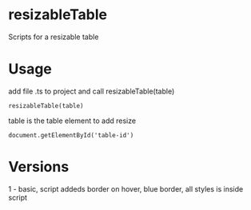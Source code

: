 # resizableTable
Scripts for a resizable table


# Usage 
add file .ts to project and call resizableTable(table)
```
resizableTable(table)
```
table is the table element to add resize 
```
document.getElementById('table-id')
```

# Versions
1 - basic, script addeds border on hover, blue border, all styles is inside script
